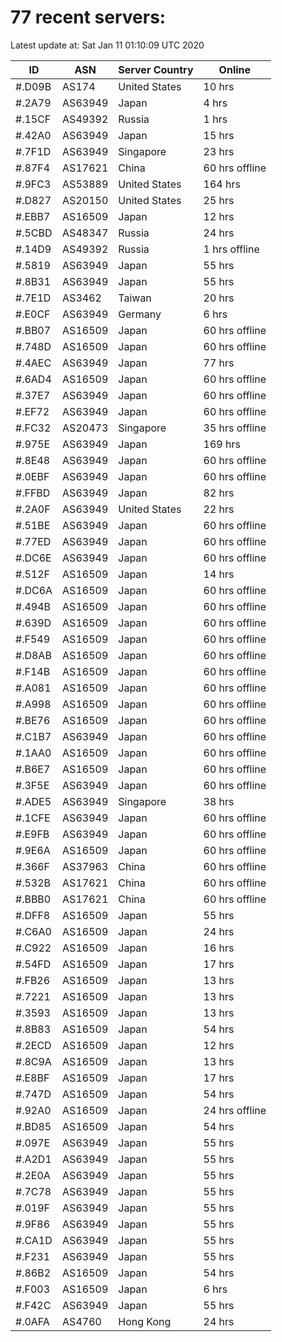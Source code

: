 # 77 recent servers:

Latest update at: Sat Jan 11 01:10:09 UTC 2020

| ID | ASN | Server Country | Online |
| -- | --- | -------------- | ------ |
| #.D09B | AS174 | United States | 10 hrs |
| #.2A79 | AS63949 | Japan | 4 hrs |
| #.15CF | AS49392 | Russia | 1 hrs |
| #.42A0 | AS63949 | Japan | 15 hrs |
| #.7F1D | AS63949 | Singapore | 23 hrs |
| #.87F4 | AS17621 | China | 60 hrs offline |
| #.9FC3 | AS53889 | United States | 164 hrs |
| #.D827 | AS20150 | United States | 25 hrs |
| #.EBB7 | AS16509 | Japan | 12 hrs |
| #.5CBD | AS48347 | Russia | 24 hrs |
| #.14D9 | AS49392 | Russia | 1 hrs offline |
| #.5819 | AS63949 | Japan | 55 hrs |
| #.8B31 | AS63949 | Japan | 55 hrs |
| #.7E1D | AS3462 | Taiwan | 20 hrs |
| #.E0CF | AS63949 | Germany | 6 hrs |
| #.BB07 | AS16509 | Japan | 60 hrs offline |
| #.748D | AS16509 | Japan | 60 hrs offline |
| #.4AEC | AS63949 | Japan | 77 hrs |
| #.6AD4 | AS16509 | Japan | 60 hrs offline |
| #.37E7 | AS63949 | Japan | 60 hrs offline |
| #.EF72 | AS63949 | Japan | 60 hrs offline |
| #.FC32 | AS20473 | Singapore | 35 hrs offline |
| #.975E | AS63949 | Japan | 169 hrs |
| #.8E48 | AS63949 | Japan | 60 hrs offline |
| #.0EBF | AS63949 | Japan | 60 hrs offline |
| #.FFBD | AS63949 | Japan | 82 hrs |
| #.2A0F | AS63949 | United States | 22 hrs |
| #.51BE | AS63949 | Japan | 60 hrs offline |
| #.77ED | AS63949 | Japan | 60 hrs offline |
| #.DC6E | AS63949 | Japan | 60 hrs offline |
| #.512F | AS16509 | Japan | 14 hrs |
| #.DC6A | AS16509 | Japan | 60 hrs offline |
| #.494B | AS16509 | Japan | 60 hrs offline |
| #.639D | AS16509 | Japan | 60 hrs offline |
| #.F549 | AS16509 | Japan | 60 hrs offline |
| #.D8AB | AS16509 | Japan | 60 hrs offline |
| #.F14B | AS16509 | Japan | 60 hrs offline |
| #.A081 | AS16509 | Japan | 60 hrs offline |
| #.A998 | AS16509 | Japan | 60 hrs offline |
| #.BE76 | AS16509 | Japan | 60 hrs offline |
| #.C1B7 | AS63949 | Japan | 60 hrs offline |
| #.1AA0 | AS16509 | Japan | 60 hrs offline |
| #.B6E7 | AS16509 | Japan | 60 hrs offline |
| #.3F5E | AS63949 | Japan | 60 hrs offline |
| #.ADE5 | AS63949 | Singapore | 38 hrs |
| #.1CFE | AS63949 | Japan | 60 hrs offline |
| #.E9FB | AS63949 | Japan | 60 hrs offline |
| #.9E6A | AS16509 | Japan | 60 hrs offline |
| #.366F | AS37963 | China | 60 hrs offline |
| #.532B | AS17621 | China | 60 hrs offline |
| #.BBB0 | AS17621 | China | 60 hrs offline |
| #.DFF8 | AS16509 | Japan | 55 hrs |
| #.C6A0 | AS16509 | Japan | 24 hrs |
| #.C922 | AS16509 | Japan | 16 hrs |
| #.54FD | AS16509 | Japan | 17 hrs |
| #.FB26 | AS16509 | Japan | 13 hrs |
| #.7221 | AS16509 | Japan | 13 hrs |
| #.3593 | AS16509 | Japan | 13 hrs |
| #.8B83 | AS16509 | Japan | 54 hrs |
| #.2ECD | AS16509 | Japan | 12 hrs |
| #.8C9A | AS16509 | Japan | 13 hrs |
| #.E8BF | AS16509 | Japan | 17 hrs |
| #.747D | AS16509 | Japan | 54 hrs |
| #.92A0 | AS16509 | Japan | 24 hrs offline |
| #.BD85 | AS16509 | Japan | 54 hrs |
| #.097E | AS63949 | Japan | 55 hrs |
| #.A2D1 | AS63949 | Japan | 55 hrs |
| #.2E0A | AS63949 | Japan | 55 hrs |
| #.7C78 | AS63949 | Japan | 55 hrs |
| #.019F | AS63949 | Japan | 55 hrs |
| #.9F86 | AS63949 | Japan | 55 hrs |
| #.CA1D | AS63949 | Japan | 55 hrs |
| #.F231 | AS63949 | Japan | 55 hrs |
| #.86B2 | AS16509 | Japan | 54 hrs |
| #.F003 | AS16509 | Japan | 6 hrs |
| #.F42C | AS63949 | Japan | 55 hrs |
| #.0AFA | AS4760 | Hong Kong | 24 hrs |

